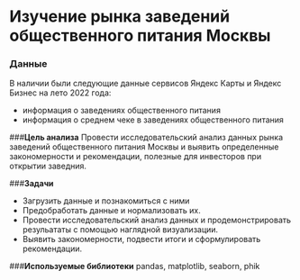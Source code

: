 # Изучение рынка заведений общественного питания Москвы

### Данные
В наличии были следующие данные сервисов Яндекс Карты и Яндекс Бизнес на лето 2022 года:
- информация о заведениях общественного питания
- информация о среднем чеке в заведениях общественного питания

###**Цель анализа** 
Провести исследовательский анализ данных рынка заведений общественного питания Москвы и выявить определенные закономерности и рекомендации, полезные для инвесторов при открытии заведния.

###**Задачи**
- Загрузить данные и познакомиться с ними
- Предобработать данные и нормализовать их.
- Провести исследовательский анализ данных и продемонстрировать резульататы с помощью наглядной визуализации.
- Выявить закономерности, подвести итоги и сформулировать рекомендации.


###**Используемые библиотеки**
pandas, matplotlib, seaborn, phik
